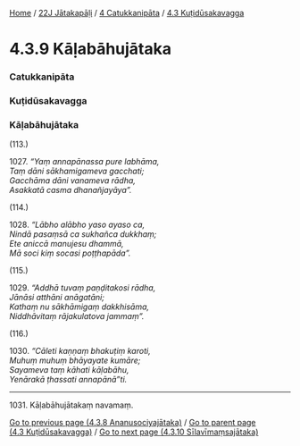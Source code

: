 
[Home](/) / [22J Jātakapāḷi](/tipitaka/22J.md) / [4 Catukkanipāta](/tipitaka/22J/4.md) / [4.3 Kuṭidūsakavagga](/tipitaka/22J/4/4.3.md)

# 4.3.9 Kāḷabāhujātaka

### Catukkanipāta

### Kuṭidūsakavagga

### Kāḷabāhujātaka

(113.)

1027\. _“Yaṃ annapānassa pure labhāma,_  
_Taṃ dāni sākhamigameva gacchati;_  
_Gacchāma dāni vanameva rādha,_  
_Asakkatā casma dhanañjayāya”._  


(114.)

1028\. _“Lābho alābho yaso ayaso ca,_  
_Nindā pasaṃsā ca sukhañca dukkhaṃ;_  
_Ete aniccā manujesu dhammā,_  
_Mā soci kiṃ socasi poṭṭhapāda”._  


(115.)

1029\. _“Addhā tuvaṃ paṇḍitakosi rādha,_  
_Jānāsi atthāni anāgatāni;_  
_Kathaṃ nu sākhāmigaṃ dakkhisāma,_  
_Niddhāvitaṃ rājakulatova jammaṃ”._  


(116.)

1030\. _“Cāleti kaṇṇaṃ bhakuṭiṃ karoti,_  
_Muhuṃ muhuṃ bhāyayate kumāre;_  
_Sayameva taṃ kāhati kāḷabāhu,_  
_Yenārakā ṭhassati annapānā”ti._  


---

1031\. Kāḷabāhujātakaṃ navamaṃ.



[Go to previous page (4.3.8 Ananusociyajātaka)](/tipitaka/22J/4/4.3/4.3.8.md) / [Go to parent page (4.3 Kuṭidūsakavagga)](/tipitaka/22J/4/4.3.md) / [Go to next page (4.3.10 Sīlavīmaṃsajātaka)](/tipitaka/22J/4/4.3/4.3.10.md)


